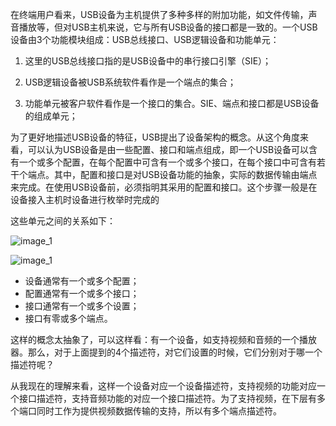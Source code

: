 在终端用户看来，USB设备为主机提供了多种多样的附加功能，如文件传输，声音播放等，但对USB主机来说，它与所有USB设备的接口都是一致的。一个USB设备由3个功能模块组成：USB总线接口、USB逻辑设备和功能单元：

1. 这里的USB总线接口指的是USB设备中的串行接口引擎（SIE）；

2. USB逻辑设备被USB系统软件看作是一个端点的集合；

3. 功能单元被客户软件看作是一个接口的集合。SIE、端点和接口都是USB设备的组成单元；

为了更好地描述USB设备的特征，USB提出了设备架构的概念。从这个角度来看，可以认为USB设备是由一些配置、接口和端点组成，即一个USB设备可以含有一个或多个配置，在每个配置中可含有一个或多个接口，在每个接口中可含有若干个端点。其中，配置和接口是对USB设备功能的抽象，实际的数据传输由端点来完成。在使用USB设备前，必须指明其采用的配置和接口。这个步骤一般是在设备接入主机时设备进行枚举时完成的

这些单元之间的关系如下：

![image_1](D:\Works_YOKOGAWA\git_repository\test_github_repository\my_test\doc\linux\USB1-1.bmp "Optional title")

![image_1](C:\Users\30032183\Desktop\1339207792_1644.jpg "Optional title")

- 设备通常有一个或多个配置；
- 配置通常有一个或多个接口；
- 接口通常有一个或多个设置；
- 接口有零或多个端点。

这样的概念太抽象了，可以这样看：有一个设备，如支持视频和音频的一个播放器。那么，对于上面提到的4个描述符，对它们设置的时候，它们分别对于哪一个描述符呢？  

从我现在的理解来看，这样一个设备对应一个设备描述符，支持视频的功能对应一个接口描述符，支持音频功能的对应一个接口描述符。为了支持视频，在下层有多个端口同时工作为提供视频数据传输的支持，所以有多个端点描述符。
